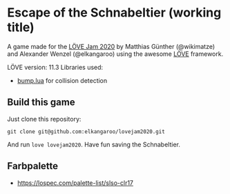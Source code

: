 # Escape of the Schnabeltier (working title)

A game made for the [LÖVE Jam 2020](https://itch.io/jam/love2d-jam-2020) by Matthias Günther (@wikimatze) and Alexander Wenzel (@elkangaroo) using the awesome [LÖVE](https://love2d.org/) framework.

LÖVE version: 11.3
Libraries used:
* [bump.lua](https://github.com/kikito/bump.lua) for collision detection


## Build this game

Just clone this repository:

    git clone git@github.com:elkangaroo/lovejam2020.git

And run `love lovejam2020`. Have fun saving the Schnabeltier.


## Farbpalette

- https://lospec.com/palette-list/slso-clr17
